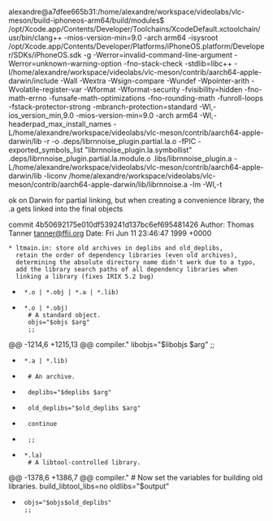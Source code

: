 alexandre@a7dfee665b31:/home/alexandre/workspace/videolabs/vlc-meson/build-iphoneos-arm64/build/modules$ /opt/Xcode.app/Contents/Developer/Toolchains/XcodeDefault.xctoolchain/usr/bin/clang++ -mios-version-min=9.0 -arch arm64 -isysroot /opt/Xcode.app/Contents/Developer/Platforms/iPhoneOS.platform/Developer/SDKs/iPhoneOS.sdk -g -Werror=invalid-command-line-argument -Werror=unknown-warning-option -fno-stack-check -stdlib=libc++ -I/home/alexandre/workspace/videolabs/vlc-meson/contrib/aarch64-apple-darwin/include -Wall -Wextra -Wsign-compare -Wundef -Wpointer-arith -Wvolatile-register-var -Wformat -Wformat-security -fvisibility=hidden -fno-math-errno -funsafe-math-optimizations -fno-rounding-math -funroll-loops -fstack-protector-strong -mbranch-protection=standard -Wl,-ios_version_min,9.0 -mios-version-min=9.0 -arch arm64 -Wl,-headerpad_max_install_names -L/home/alexandre/workspace/videolabs/vlc-meson/contrib/aarch64-apple-darwin/lib -r -o .deps/librnnoise_plugin.partial.la.o -fPIC -exported_symbols_list "librnnoise_plugin.la.symbollist" .deps/librnnoise_plugin.partial.la.module.o .libs/librnnoise_plugin.a -L/home/alexandre/workspace/videolabs/vlc-meson/contrib/aarch64-apple-darwin/lib -liconv /home/alexandre/workspace/videolabs/vlc-meson/contrib/aarch64-apple-darwin/lib/librnnoise.a -lm -Wl,-t

ok on Darwin for partial linking, but when creating a convenience library, the .a gets linked into the final objects



commit 4b50692175e010df539241d137bc6ef695481426
Author: Thomas Tanner <tanner@ffii.org>
Date:   Fri Jun 11 23:46:47 1999 +0000

    * ltmain.in: store old archives in deplibs and old_deplibs,
      retain the order of dependency libraries (even old archives),
      determining the absolute directory name didn't work due to a typo,
      add the library search paths of all dependency libraries when
      linking a library (fixes IRIX 5.2 bug)



-      *.o | *.obj | *.a | *.lib)
+      *.o | *.obj)
        # A standard object.
        objs="$objs $arg"
        ;;
@@ -1214,6 +1215,13 @@ compiler."
        libobjs="$libobjs $arg"
        ;;

+      *.a | *.lib)
+       # An archive.
+       deplibs="$deplibs $arg"
+       old_deplibs="$old_deplibs $arg"
+       continue
+       ;;
+
       *.la)
        # A libtool-controlled library.

@@ -1378,6 +1386,7 @@ compiler."
       # Now set the variables for building old libraries.
       build_libtool_libs=no
       oldlibs="$output"
+      objs="$objs$old_deplibs"
       ;;
